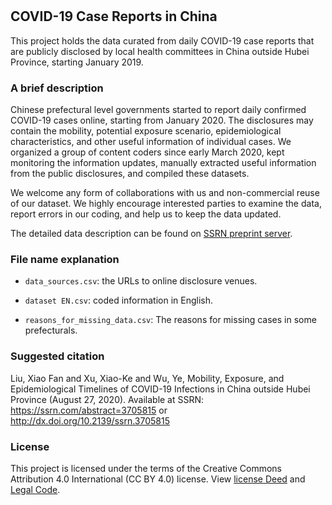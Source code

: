 ```
 
 
```
 
## COVID-19 Case Reports in China

This project holds the data curated from daily COVID-19 case reports that are publicly disclosed by local health committees in China outside Hubei Province, starting January 2019.

### A brief description

Chinese prefectural level governments started to report daily confirmed COVID-19 cases online, starting from January 2020. The disclosures may contain the mobility, potential exposure scenario, epidemiological characteristics, and other useful information of individual cases. We organized a group of content coders since early March 2020, kept monitoring the information updates, manually extracted useful information from the public disclosures, and compiled these datasets.

We welcome any form of collaborations with us and non-commercial reuse of our dataset. We highly encourage interested parties to examine the data, report errors in our coding, and help us to keep the data updated.

The detailed data description can be found on [SSRN preprint server](https://dx.doi.org/10.2139/ssrn.3705815).

### File name explanation

* `data_sources.csv`: the URLs to online disclosure venues.

* `dataset EN.csv`: coded information in English.

* `reasons_for_missing_data.csv`: The reasons for missing cases in some prefecturals.

### Suggested citation
Liu, Xiao Fan and Xu, Xiao-Ke and Wu, Ye, Mobility, Exposure, and Epidemiological Timelines of COVID-19 Infections in China outside Hubei Province (August 27, 2020). Available at SSRN: https://ssrn.com/abstract=3705815 or http://dx.doi.org/10.2139/ssrn.3705815 

### License
This project is licensed under the terms of the Creative Commons Attribution 4.0 International (CC BY 4.0) license. View [license Deed](https://creativecommons.org/licenses/by/4.0/deed.en) and [Legal Code](https://creativecommons.org/licenses/by/4.0/legalcode).
